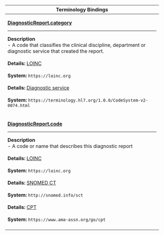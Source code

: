 |Terminology Bindings|
|---|
|<p>**[DiagnosticReport.category](https://www.hl7.org/fhir/diagnosticreport-definitions.html#DiagnosticReport.category)**<hr>**Description**<br>- A code that classifies the clinical discipline, department or diagnostic service that created the report.<br><br>**Details:** [LOINC](https://hl7.org/fhir/R4/loinc.html)<br><br>**System:** `https://loinc.org`<br><br>**Details:** [Diagnostic service](https://terminology.hl7.org/CodeSystem/v2-0074)<br><br>**System:** `https://terminology.hl7.org/1.0.0/CodeSystem-v2-0074.html`<br><br>|
|<p>**[DiagnosticReport.code](https://www.hl7.org/fhir/diagnosticreport-definitions.html#DiagnosticReport.code)**<hr>**Description**<br>- A code or name that describes this diagnostic report<br><br>**Details:** [LOINC](https://hl7.org/fhir/R4/loinc.html)<br><br>**System:** `https://loinc.org`<br><br>**Details:** [SNOMED CT](https://hl7.org/fhir/R4/snomedct.html)<br><br>**System:** `http://snomed.info/sct`<br><br>**Details:** [CPT](https://hl7.org/fhir/R4/cpt.html)<br><br>**System:** `https://www.ama-assn.org/go/cpt`<br><br>|
